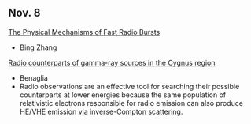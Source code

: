 ## Nov. 8

 [The Physical Mechanisms of Fast Radio Bursts](https://arxiv.org/abs/2011.03500)
 
 * Bing Zhang
 
 [Radio counterparts of gamma-ray sources in the Cygnus region](https://arxiv.org/abs/2011.03456)
 
 * Benaglia
 * Radio observations are an effective tool for searching their possible counterparts at lower energies because the same population of relativistic electrons responsible for radio emission can also produce HE/VHE emission via inverse-Compton scattering.
 
 
